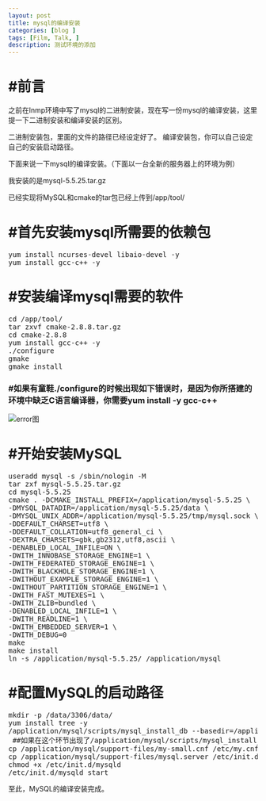 ```yaml
---
layout: post
title: mysql的编译安装
categories: [blog ]
tags: [Film, Talk, ]
description: 测试环境的添加
---	   
```

	  
# #前言

之前在lnmp环境中写了mysql的二进制安装，现在写一份mysql的编译安装，这里提一下二进制安装和编译安装的区别。

二进制安装包，里面的文件的路径已经设定好了。 编译安装包，你可以自己设定自己的安装启动路径。

下面来说一下mysql的编译安装。（下面以一台全新的服务器上的环境为例）

我安装的是mysql-5.5.25.tar.gz 

已经实现将MySQL和cmake的tar包已经上传到/app/tool/

# #首先安装mysql所需要的依赖包

<pre>
yum install ncurses-devel libaio-devel -y
yum install gcc-c++ -y
</pre>

# #安装编译mysql需要的软件

<pre>
cd /app/tool/
tar zxvf cmake-2.8.8.tar.gz
cd cmake-2.8.8
yum install gcc-c++ -y
./configure 
gmake
gmake install
</pre>

### #如果有童鞋./configure的时候出现如下错误时，是因为你所搭建的环境中缺乏C语言编译器，你需要yum install -y gcc-c++

![error图](http://7xrn7f.com1.z0.glb.clouddn.com/16-11-2/61350535.jpg)

# #开始安装MySQL

<pre>
useradd mysql -s /sbin/nologin -M
tar zxf mysql-5.5.25.tar.gz 
cd mysql-5.5.25
cmake . -DCMAKE_INSTALL_PREFIX=/application/mysql-5.5.25 \
-DMYSQL_DATADIR=/application/mysql-5.5.25/data \
-DMYSQL_UNIX_ADDR=/application/mysql-5.5.25/tmp/mysql.sock \
-DDEFAULT_CHARSET=utf8 \
-DDEFAULT_COLLATION=utf8_general_ci \
-DEXTRA_CHARSETS=gbk,gb2312,utf8,ascii \
-DENABLED_LOCAL_INFILE=ON \
-DWITH_INNOBASE_STORAGE_ENGINE=1 \
-DWITH_FEDERATED_STORAGE_ENGINE=1 \
-DWITH_BLACKHOLE_STORAGE_ENGINE=1 \
-DWITHOUT_EXAMPLE_STORAGE_ENGINE=1 \
-DWITHOUT_PARTITION_STORAGE_ENGINE=1 \
-DWITH_FAST_MUTEXES=1 \
-DWITH_ZLIB=bundled \
-DENABLED_LOCAL_INFILE=1 \
-DWITH_READLINE=1 \
-DWITH_EMBEDDED_SERVER=1 \
-DWITH_DEBUG=0
make
make install
ln -s /application/mysql-5.5.25/ /application/mysql
</pre>

# #配置MySQL的启动路径

<pre>
mkdir -p /data/3306/data/
yum install tree -y
/application/mysql/scripts/mysql_install_db --basedir=/application/mysql/ --datadir=/application/mysql/data/ --user=mysql
 ##如果在这个环节出现了/application/mysql/scripts/mysql_install_db 不存在的报错时，重新对MySQL进行编译安装。
cp /application/mysql/support-files/my-small.cnf /etc/my.cnf
cp /application/mysql/support-files/mysql.server /etc/init.d/mysqld
chmod +x /etc/init.d/mysqld
/etc/init.d/mysqld start
</pre>

至此，MySQL的编译安装完成。